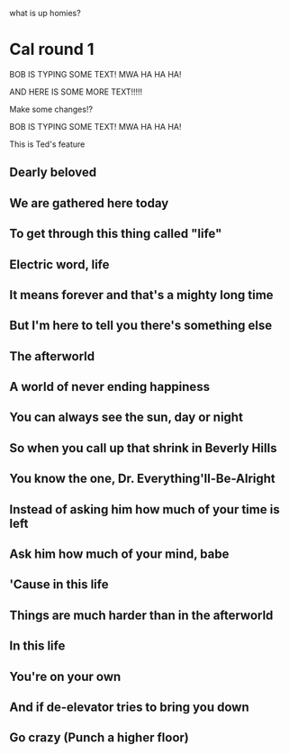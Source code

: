 
what is up homies?

# Cal round 1

BOB IS TYPING SOME TEXT! MWA HA HA HA!

AND HERE IS SOME MORE TEXT!!!!!

Make some changes!?

BOB IS TYPING SOME TEXT! MWA HA HA HA!

This is Ted's feature


## Dearly beloved
## We are gathered here today
## To get through this thing called "life"
## Electric word, life
## It means forever and that's a mighty long time
## But I'm here to tell you there's something else
## The afterworld
## A world of never ending happiness
## You can always see the sun, day or night
## So when you call up that shrink in Beverly Hills
## You know the one, Dr. Everything'll-Be-Alright
## Instead of asking him how much of your time is left
## Ask him how much of your mind, babe
## 'Cause in this life
## Things are much harder than in the afterworld
## In this life
## You're on your own
## And if de-elevator tries to bring you down
## Go crazy (Punch a higher floor)